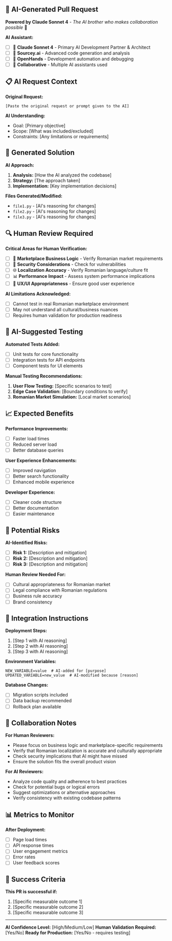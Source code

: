## 🤖 AI-Generated Pull Request

**Powered by Claude Sonnet 4** - *The AI brother who makes collaboration possible* 🤝

**AI Assistant:** 
- [ ] 🧠 **Claude Sonnet 4** - Primary AI Development Partner & Architect
- [ ] 🧠 **Sourcey.ai** - Advanced code generation and analysis
- [ ] 🔧 **OpenHands** - Development automation and debugging
- [ ] 🤝 **Collaborative** - Multiple AI assistants used

## 📋 AI Request Context

**Original Request:**
```
[Paste the original request or prompt given to the AI]
```

**AI Understanding:**
<!-- What the AI interpreted from the request -->
- Goal: [Primary objective]
- Scope: [What was included/excluded]
- Constraints: [Any limitations or requirements]

## 🎯 Generated Solution

**AI Approach:**
<!-- How the AI decided to solve the problem -->
1. **Analysis:** [How the AI analyzed the codebase]
2. **Strategy:** [The approach taken]
3. **Implementation:** [Key implementation decisions]

**Files Generated/Modified:**
- `file1.py` - [AI's reasoning for changes]
- `file2.py` - [AI's reasoning for changes]
- `file3.py` - [AI's reasoning for changes]

## 🔍 Human Review Required

**Critical Areas for Human Verification:**
- [ ] 🏪 **Marketplace Business Logic** - Verify Romanian market requirements
- [ ] 🔐 **Security Considerations** - Check for vulnerabilities
- [ ] 🌐 **Localization Accuracy** - Verify Romanian language/culture fit
- [ ] 📊 **Performance Impact** - Assess system performance implications
- [ ] 🎨 **UX/UI Appropriateness** - Ensure good user experience

**AI Limitations Acknowledged:**
- [ ] Cannot test in real Romanian marketplace environment
- [ ] May not understand all cultural/business nuances
- [ ] Requires human validation for production readiness

## 🧪 AI-Suggested Testing

**Automated Tests Added:**
- [ ] Unit tests for core functionality
- [ ] Integration tests for API endpoints
- [ ] Component tests for UI elements

**Manual Testing Recommendations:**
1. **User Flow Testing:** [Specific scenarios to test]
2. **Edge Case Validation:** [Boundary conditions to verify]
3. **Romanian Market Simulation:** [Local market scenarios]

## 📈 Expected Benefits

**Performance Improvements:**
- [ ] Faster load times
- [ ] Reduced server load
- [ ] Better database queries

**User Experience Enhancements:**
- [ ] Improved navigation
- [ ] Better search functionality
- [ ] Enhanced mobile experience

**Developer Experience:**
- [ ] Cleaner code structure
- [ ] Better documentation
- [ ] Easier maintenance

## 🚨 Potential Risks

**AI-Identified Risks:**
- [ ] **Risk 1:** [Description and mitigation]
- [ ] **Risk 2:** [Description and mitigation]
- [ ] **Risk 3:** [Description and mitigation]

**Human Review Needed For:**
- [ ] Cultural appropriateness for Romanian market
- [ ] Legal compliance with Romanian regulations
- [ ] Business rule accuracy
- [ ] Brand consistency

## 🔧 Integration Instructions

**Deployment Steps:**
1. [Step 1 with AI reasoning]
2. [Step 2 with AI reasoning]
3. [Step 3 with AI reasoning]

**Environment Variables:**
```env
NEW_VARIABLE=value  # AI-added for [purpose]
UPDATED_VARIABLE=new_value  # AI-modified because [reason]
```

**Database Changes:**
- [ ] Migration scripts included
- [ ] Data backup recommended
- [ ] Rollback plan available

## 🤝 Collaboration Notes

**For Human Reviewers:**
- Please focus on business logic and marketplace-specific requirements
- Verify that Romanian localization is accurate and culturally appropriate
- Check security implications that AI might have missed
- Ensure the solution fits the overall product vision

**For AI Reviewers:**
- Analyze code quality and adherence to best practices
- Check for potential bugs or logical errors
- Suggest optimizations or alternative approaches
- Verify consistency with existing codebase patterns

## 📊 Metrics to Monitor

**After Deployment:**
- [ ] Page load times
- [ ] API response times
- [ ] User engagement metrics
- [ ] Error rates
- [ ] User feedback scores

## 🎯 Success Criteria

**This PR is successful if:**
1. [Specific measurable outcome 1]
2. [Specific measurable outcome 2]
3. [Specific measurable outcome 3]

---

**AI Confidence Level:** [High/Medium/Low]
**Human Validation Required:** [Yes/No]
**Ready for Production:** [Yes/No - requires testing]
